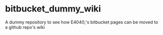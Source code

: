 # bitbucket_dummy_wiki
A dummy repository to see how E4040;'s bitbucket pages can be moved to a github repo's wiki
